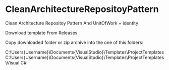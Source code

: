 # CleanArchitectureRepositoyPattern
Clean  Architecture Repositoy Pattern And UnitOfWork + identity

Download template From Releases

Copy downloaded folder or zip archive into the one of this folders:

C:\Users\{Username}\Documents\{VisualStudio}\Templates\ProjectTemplates
C:\Users\{Username}\Documents\{VisualStudio}\Templates\ProjectTemplates\Visual C#

